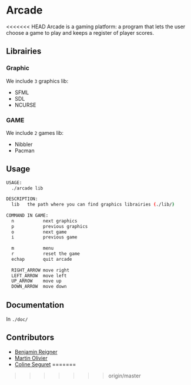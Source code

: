 # Arcade
<<<<<<< HEAD
Arcade is a gaming platform: a program that lets the user choose a game to play and keeps a register of player scores.

## Librairies
### Graphic
We include `3` graphics lib:   
- SFML
- SDL
- NCURSE   

### GAME
We include `2` games lib:
- Nibbler
- Pacman  

## Usage
```bash
USAGE:
  ./arcade lib
  
DESCRIPTION:
  lib   the path where you can find graphics librairies (./lib/)
  
COMMAND IN GAME:
  n           next graphics
  p           previous graphics
  o           next game
  i           previous game
  
  m           menu
  r           reset the game
  echap       quit arcade
  
  RIGHT_ARROW move right
  LEFT_ARROW  move left
  UP_ARROW    move up
  DOWN_ARROW  move down
```

## Documentation

In `./doc/`

## Contributors

- [Benjamin Reigner](https://github.com/Breigner01)
- [Martin Olivier](https://github.com/tocola)
- [Coline Seguret](https://github.com/Cleopha)
=======
>>>>>>> origin/master
